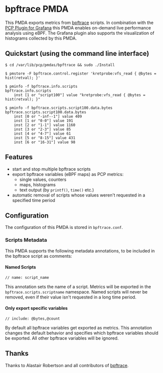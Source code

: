 # bpftrace PMDA
This PMDA exports metrics from [bpftrace](https://github.com/iovisor/bpftrace) scripts.
In combination with the [PCP Plugin for Grafana](https://github.com/performancecopilot/grafana-pcp) this PMDA enables on-demand live performance analysis using eBPF.
The Grafana plugin also supports the visualization of histograms collected by this PMDA.

## Quickstart (using the command line interface)
```
$ cd /var/lib/pcp/pmdas/bpftrace && sudo ./Install

$ pmstore -F bpftrace.control.register 'kretprobe:vfs_read { @bytes = hist(retval); }'

$ pminfo -f bpftrace.info.scripts
bpftrace.info.scripts
    inst [1 or "script100"] value "kretprobe:vfs_read { @bytes = hist(retval); }"

$ pminfo -f bpftrace.scripts.script100.data.bytes
bpftrace.scripts.script100.data.bytes
    inst [0 or "-inf--1"] value 409
    inst [1 or "0-0"] value 191
    inst [2 or "1-1"] value 1160
    inst [3 or "2-3"] value 85
    inst [4 or "4-7"] value 61
    inst [5 or "8-15"] value 431
    inst [6 or "16-31"] value 98
```

## Features
* start and stop multiple bpftrace scripts
* export bpftrace variables (eBPF maps) as PCP metrics:
  * single values, counters
  * maps, histograms
  * text output (by `printf()`, `time()` etc.)
* automatic removal of scripts whose values weren't requested in a specified time period

## Configuration
The configuration of this PMDA is stored in `bpftrace.conf`.

### Scripts Metadata
This PMDA supports the following metadata annotations, to be included in the bpftrace script as comments:

#### Named Scripts
```
// name: script_name
```
This annotation sets the name of a script. Metrics will be exported in the `bpftrace.scripts.scriptname` namespace. Named scripts will never be removed, even if their value isn't requested in a long time period.

#### Only export specific variables
```
// include: @bytes,@count
```
By default all bpftrace variables get exported as metrics. This annotation changes the default behavior and specifies which bpftrace variables should be exported. All other bpftrace variables will be ignored.

## Thanks
Thanks to Alastair Robertson and all contributors of [bpftrace](https://github.com/iovisor/bpftrace/graphs/contributors).
